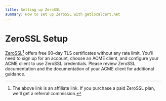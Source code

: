 ```yaml
---
title: Setting up ZeroSSL
summary: How to set up ZeroSSL with getlocalcert.net
---
```


# ZeroSSL Setup

[ZeroSSL](https://zerossl.com/documentation/acme/?fpr=getlocalcert&fp_sid=docsca)[^1] offers free 90-day TLS certificates without any rate limit.
You'll need to sign up for an account, choose an ACME client, and configure your ACME client to use ZeroSSL credentials.
Please review ZeroSSL documentation and the documentation of your ACME client for additional guidance.

[^1]: The above link is an affiliate link.  If you purchase a paid ZeroSSL plan, we'll get a referral commission.

